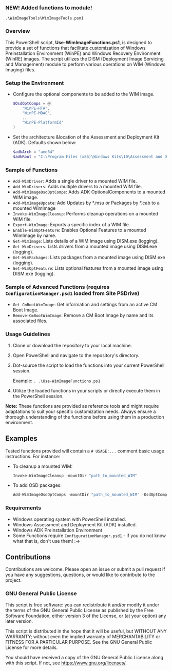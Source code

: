 ### NEW! Added functions to module!
`.\WimImageTools\WimImageTools.psm1`

### Overview

This PowerShell script, **Use-WimImageFunctions.ps1**, is designed to provide a set of functions that facilitate customization of Windows Preinstallation Environment (WinPE) and Windows Recovery Environment (WinRE) images. The script utilizes the DISM (Deployment Image Servicing and Management) module to perform various operations on WIM (Windows Imaging) files.

### Setup the Environment

- Configure the optional components to be added to the WIM image.

    ```powershell
    $OsdOptComps = @(
        "WinPE-HTA",
        "WinPE-MDAC",
        ...
        "WinPE-PlatformId"
    )
    ```

- Set the architecture &location of the Assessment and Deployment Kit (ADK). Defaults shown below:

    ```powershell
    $adkArch = "amd64"
    $adkRoot = "C:\Program Files (x86)\Windows Kits\10\Assessment and Deployment Kit\Windows Preinstallation Environment"
    ```

### Sample of Functions

- `Add-WimDriver`: Adds a single driver to a mounted WIM file.
- `Add-WimDrivers`: Adds multiple drivers to a mounted WIM file.
- `Add-WimImageOsdOptComps`: Adds ADK OptionalComponents to a mounted WIM image.
- `Add-WimImageUpdate`: Add Updates by *.msu or Packages by *.cab to a mounted WimImage
- `Invoke-WimImageCleanup`: Performs cleanup operations on a mounted WIM file.
- `Export-WimImage`: Exports a specific index of a WIM file.
- `Enable-WimOptFeature`: Enables Optional Features to a mounted WimImage by name.
- `Get-WimImage`: Lists details of a WIM Image using DISM.exe (logging).
- `Get-WimDrivers`: Lists drivers from a mounted image using DISM.exe (logging).
- `Get-WimPackages`: Lists packages from a mounted image using DISM.exe (logging).
- `Get-WimOptFeature`: Lists optional features from a mounted image using DISM.exe (logging).

### Sample of Advanced Functions (requires `ConfigurationManager.psd1` loaded from Site PSDrive)
- `Get-CmBootWimImage`: Get information and settings from an active CM Boot Image.
- `Remove-CmBootWimImage`: Remove a CM Boot Image by name and its associated files.

### Usage Guidelines

1. Clone or download the repository to your local machine.
2. Open PowerShell and navigate to the repository's directory.
3. Dot-source the script to load the functions into your current PowerShell session.

   Example: `. .\Use-WimImageFunctions.ps1`
5. Utilize the loaded functions in your scripts or directly execute them in the PowerShell session.

**Note:** These functions are provided as reference tools and might require adaptations to suit your specific customization needs. 
Always ensure a thorough understanding of the functions before using them in a production environment.

## Examples

Tested functions provided will contain a `# USAGE:...` comment basic usage instructions. 
For instance:
- To cleanup a mounted WIM:
    ```powershell
    Invoke-WimImageCleanup -mountDir "path_to_mounted_WIM"
    ```
- To add OSD packages:
    ```powershell
    Add-WimImageOsdOptComps -mountDir "path_to_mounted_WIM" -OsdOptComp $OsdOptComp -wimImageLang 'en-us'
    ```

### Requirements
- Windows operating system with PowerShell installed.
- Windows Assessment and Deployment Kit (ADK) installed.
- Windows ADK Preinstallation Environment
- Some Functions require `ConfigurationManager.psd1` - if you do not know what that is, don't use them! :->

## Contributions
Contributions are welcome. Please open an issue or submit a pull request if you have any suggestions, questions, or would like to contribute to the project.

### GNU General Public License
This script is free software: you can redistribute it and/or modify it under the terms of the GNU General Public License as published by the Free Software Foundation, either version 3 of the License, or (at your option) any later version.

This script is distributed in the hope that it will be useful, but WITHOUT ANY WARRANTY; without even the implied warranty of MERCHANTABILITY or FITNESS FOR A PARTICULAR PURPOSE.  See the GNU General Public License for more details.

You should have received a copy of the GNU General Public License along with this script.  If not, see <https://www.gnu.org/licenses/>.
